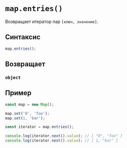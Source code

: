 # `map.entries()`

Возвращает итератор пар `[ключ, значение]`.

## Синтаксис

```js
map.entries();
```

## Возвращает

### `object`

## Пример

```js
const map = new Map();

map.set('0', 'foo');
map.set(1, 'bar');

const iterator = map.entries();

console.log(iterator.next().value); // [ "0", "foo" ]
console.log(iterator.next().value); // [ 1, "bar" ]
```
